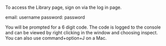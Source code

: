To access the Library page, sign on via the log in page.

email: username
password: password

You will be prompted for a 6 digit code. The code is logged to the console and can be viewed by right clicking in the window and choosing inspect. You can also use command+option+J on a Mac.
